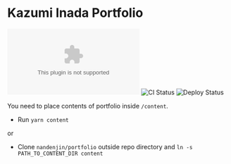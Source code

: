 # Kazumi Inada Portfolio

![Version](https://img.shields.io/github/package-json/v/nandenjin/nandenjin.com?style=flat-square)
![CI Status](https://img.shields.io/github/actions/workflow/status/nandenjin/nandenjin.com/push.yml?label=CI&style=flat-square)
![Deploy Status](https://img.shields.io/github/actions/workflow/status/nandenjin/nandenjin.com/delivery.yml?label=Deploy&style=flat-square)

You need to place contents of portfolio inside `/content`.

- Run `yarn content`

or

- Clone `nandenjin/portfolio` outside repo directory and `ln -s PATH_TO_CONTENT_DIR content`
